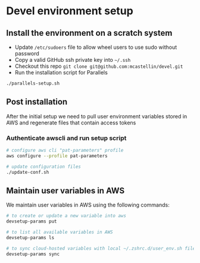 # Devel environment setup

## Install the environment on a scratch system

- Update `/etc/sudoers` file to allow wheel users to use sudo without password
- Copy a valid GitHub ssh private key into `~/.ssh`
- Checkout this repo `git clone git@github.com:mcastellin/devel.git`
- Run the installation script for Parallels

```bash
./parallels-setup.sh
```

## Post installation 

After the initial setup we need to pull user environment variables stored in AWS
and regenerate files that contain access tokens

### Authenticate awscli and run setup script

```bash
# configure aws cli "pat-parameters" profile
aws configure --profile pat-parameters

# update configuration files
./update-conf.sh
```

## Maintain user variables in AWS

We maintain user variables in AWS using the following commands:

```bash
# to create or update a new variable into aws
devsetup-params put

# to list all available variables in AWS
devsetup-params ls

# to sync cloud-hosted variables with local ~/.zshrc.d/user_env.sh file
devsetup-params sync
```
